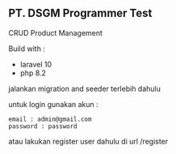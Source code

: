 ## PT. DSGM Programmer Test

CRUD Product Management

Build with :
- laravel 10
- php 8.2

jalankan migration and seeder terlebih dahulu

untuk login gunakan akun :
```
email : admin@gmail.com
password : password
```

atau lakukan register user dahulu di url /register
